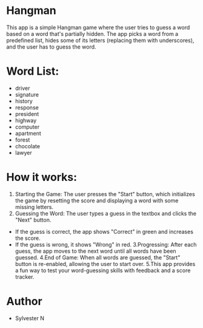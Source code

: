 # Hangman 
This app is a simple Hangman game where the user tries to guess a word based on a word that's partially hidden. The app picks a word from a predefined list, hides some of its letters (replacing them with underscores), and the user has to guess the word.

# Word List:
- driver
- signature
- history
- response
- president
- highway
- computer
- apartment
- forest
- chocolate
- lawyer

# How it works:
1. Starting the Game: The user presses the "Start" button, which initializes the game by resetting the score and displaying a word with some missing letters.
2. Guessing the Word: The user types a guess in the textbox and clicks the "Next" button.
- If the guess is correct, the app shows "Correct" in green and increases the score.
- If the guess is wrong, it shows "Wrong" in red.
3.Progressing: After each guess, the app moves to the next word until all words have been guessed.
4.End of Game: When all words are guessed, the "Start" button is re-enabled, allowing the user to start over.
5.This app provides a fun way to test your word-guessing skills with feedback and a score tracker.

# Author 
- Sylvester N 
